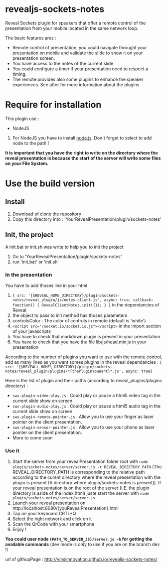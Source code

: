 revealjs-sockets-notes
======================

Reveal Sockets plugin for speakers that offer a remote control of the presentation from your mobile located in the same network loop.

The basic features ares : 

* Remote control of presentation, you could navigate throught your presentation on mobile and validate the slide to show it on your presentation screen.
* You have access to the notes of the current slide
* You could configure a timer if your presentation need to respect a timing.
* The remote provides also some plugins to enhance the speaker experiences. See after for more information about the plugins


# Require for installation

This plugin use : 

 * NodeJS
 

1. For NodeJS you have to install [node.js](http://nodejs.org/download/). Don't forget to select to add node to the path ! 


**It is important that you have the right to write on the directory where the reveal presentation is because the start of the server will write some files on your File System.**

# Use the build version

## Install

1. Download of clone the repository
2. Copy this directory into : 'YourRevealPresentation/plugin/sockets-notes'

## Init, the project

A init.bat or init.sh was write to help you to init the project

1. Go to 'YourRevealPresentation/plugin/sockets-notes'
2. run 'init.bat' or 'init.sh'

### In the presentation

You have to add thoses line in your html

1. ```{ src: '{$REVEAL_HOME_DIRECTORY}/plugin/sockets-notes/reveal_plugin/js/notes-client.js', async: true, callback: function() { RevealClientNotes.init({}); } }``` in the dependancies of Reveal
2. the object to pass to init method has thoses parameters
 1. controlsColor : The color of controls in remote (default is 'white')
3. ```<script src="/socket.io/socket.io.js"></script>``` in the import section of your javascripts
4. You have to check that markdown plugin is present in your presentation
5. You have to check that you have the file lib/js/head.min.js in your presentation

According to the number of plugins you want to use with the remote control, add as many lines as you want somes plugins in the reveal dependancies : 
```{ src: '{$REVEAL\_HOME\_DIRECTORY}/plugin/sockets-notes/reveal_plugin/plugins/*{thePluginYouWant}*.js', async: true}```

Here is the list of plugin and their paths (according to reveal\_plugins/plugins directory) : 

 * ```sws-plugin-video-play.js``` : Could play or pause a html5 video tag in the current slide show on screen
 * ```sws-plugin-audio-play.js``` : Could play or pause a html5 audio tag in the current slide show on screen
 * ```sws-plugin-remote-pointer.js``` : Allow you to use your finger as laser pointer on the client presentation.
 * ```sws-plugin-sensor-pointer.js``` : Allow you to use your phone as laser pointer on the client presentation.
 *  More to come soon

### Use it

1. Start the server from your revealPresentation folder root with ```node plugin/sockets-notes/server/server.js -r REVEAL_DIRECTORY_PATH``` (The REVEAL\_DIRECTORY\_PATH is corresponding to the relative path according to the curent directory where the reveal presentation with the plugin is present (A directory where plugin/sockets-notes is present)). If your reveal presentation is on the root of the server (I.E. the plugin directory is aside of the index.html) juste start the server with ```node plugin/sockets-notes/server/server.js```
2. Launch your reveal presentation on http://localhost:8080/{youRevealPresentation}.html
2. Tap on your keyboard CRTL+Q
3. Select the right network and click on it
4. Scan the QrCode with your smartphone
5. Enjoy ! 


**You could user node ```{PATH_TO_SERVER_JS}/server.js -h``` for getting the available commands** (dev mode is only to use if you are on the branch dev !)

url of githupPage : http://vinsiinnovation.github.io/revealjs-sockets-notes/

